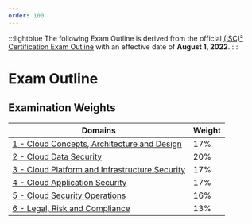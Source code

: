 ```yaml
---
order: 100
---
```


<style>
    .lightblue {
        text-align: center;
        color: #1956AF;
        border-radius: 10px;
        background-color: #E1EDFF;
        border: 1px solid #1956AF;
        padding-top: 20px;
        margin-bottom: 20px;
    }
</style>
:::lightblue
The following Exam Outline is derived from the official [\(ISC\)² Certification Exam Outline](https://www.isc2.org/-/media/ISC2/Certifications/Exam-Outlines/CCSP-Exam-Outline-2022.ashx) with an effective date of **August 1, 2022**.
:::

# Exam Outline

## Examination Weights

| Domains | Weight |
| - | - |
| [1 - Cloud Concepts, Architecture and Design](../domain-1/) | 17% |
| [2 - Cloud Data Security](../domain-2/) | 20% |
| [3 - Cloud Platform and Infrastructure Security](../domain-3/) | 17% |
| [4 - Cloud Application Security](../domain-4/) | 17% |
| [5 - Cloud Security Operations](../domain-5/) | 16% |
| [6 - Legal, Risk and Compliance](../domain-6/) | 13% |
